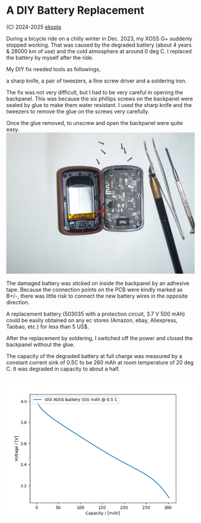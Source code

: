 # A DIY Battery Replacement

(C) 2024-2025 [ekspla](https://github.com/ekspla/xoss_sync)

During a bicycle ride on a chilly winter in Dec. 2023, my XOSS G+ suddenly stopped working. 
That was caused by the degraded battery (about 4 years & 28000 km of use) and the cold 
atmosphere at around 0 deg C. I replaced the battery by myself after the ride. 


My DIY fix needed tools as followings,

a sharp knife, a pair of tweezers, a fine screw driver and a soldering iron.


The fix was not very difficult, but I had to be very careful in opening the backpanel. 
This was because the six phillips screws on the backpanel were sealed by glue to make them 
water resistant. I used the sharp knife and the tweezers to remove the glue on the screws 
very carefully.

Once the glue removed, to unscrew and open the backpanel were quite easy.
![Fig_XOSS_unscrewed](https://github.com/ekspla/xoss_sync/blob/main/reference/Fig_XOSS_unscrewed.jpg "XOSS G+ opened")

The damaged battery was sticked on inside the backpanel by an adhesive tape. Because 
the connection points on the PCB were kindly marked as B+/-, there was little risk to 
connect the new battery wires in the opposite direction.


A replacement battery (503035 with a protection circuit, 3.7 V 500 mAh) could be easily 
obtained on any ec stores (Amazon, ebay, Aliexpress, Taobao, etc.) for less than 5 US$.

After the replacement by soldering, I switched off the power and closed the backpanel 
without the glue.


The capacity of the degraded battery at full charge was measured by a constant current 
sink of 0.5C to be 260 mAh at room temperature of 20 deg C.  It was degraded in 
capacity to about a half.

![Fig_old_LiPo_capacity.png](https://github.com/ekspla/xoss_sync/blob/main/reference/Fig_old_LiPo_capacity.png "Degraded Capacity")
